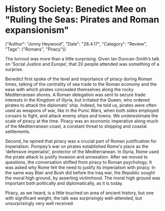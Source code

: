 # **History Society:** **Benedict Mee** on "Ruling the Seas: Pirates and Roman expansionism"

{"Author": "Jonny Heywood", "Date": "28.4.17", "Category": "Review", "Tags": ("Romans", "Piracy")}

The turnout was more than a little surprising. Given Ian Duncan-Smith’s talk on ‘Social Justice and Europe’, that 20 people attended was something of a surprise.

Benedict first spoke of the level and importance of piracy during Roman times, talking of the centrality of sea trade to the Roman economy and the ease with which pirates concealed themselves along the rocky Mediterranean shores. A Roman delegation was sent to secure trade interests in the Kingdom of Illyria, but irritated the Queen, who ordered pirates to attack the diplomats’ ship. Indeed, he told us, pirates were often used as weapons of war, like in the Punic Wars, when both sides employed corsairs to fight, and attack enemy ships and towns. We underestimate the scale of piracy at the time. Piracy was an economic imperative along much of the Mediterranean coast, a constant threat to shipping and coastal settlements.

Second, he opined that piracy was a crucial part of Roman justification for imperialism. Pompey’s war on pirates established Rome's place as the 'defensive imperialist', protector of the Mediterranean. In Illyria, Rome used the pirate attack to justify invasion and annexation. After we moved to questions, the conversation shifted from piracy to Roman psychology. It was asked why Rome felt the need to justify its imperialism with piracy. In the same way Blair and Bush did before the Iraq war, the Republic sought the moral high ground, by asserting victimhood. The moral high ground was important both politically and diplomatically, as it is today.

Piracy, as we heard, is a little touched on area of ancient history, but one with significant weight; the talk was surprisingly well-attended, but unsurprisingly very well received.
